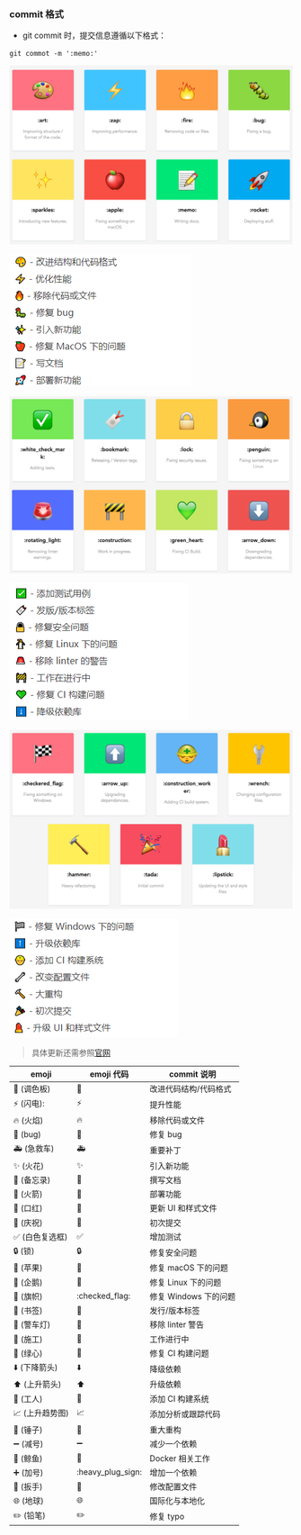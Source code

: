  ### commit 格式
+ git commit 时，提交信息遵循以下格式：

 ```
 git commot -m ':memo:' 
 ```

![](/media/11.png)

![](/media/1.png)

![](/media/22.png)

![](/media/2.png)

![](/media/33.png)

![](/media/3.png)


> 具体更新还需参照[官网](https://gitmoji.carloscuesta.me)


| emoji | emoji 代码 | commit 说明 |
| ----- | -------- | --------- |
|:art: (调色板)	 |  :art:| 改进代码结构/代码格式|
|:zap: (闪电):   |  :zap: |   提升性能|
|:fire: (火焰)   |  :fire:|移除代码或文件|
|:bug: (bug)  |   :bug:|修复 bug|
|:ambulance: (急救车) |:ambulance:| 重要补丁|
|:sparkles: (火花)|	:sparkles:|	引入新功能|
|:memo: (备忘录)	|:memo:|	撰写文档|
|:rocket: (火箭)|	:rocket:|	部署功能|
|:lipstick: (口红)|	:lipstick:	|更新 UI 和样式文件|
|:tada: (庆祝)	|:tada:	|初次提交|
|:white_check_mark: (白色复选框)|	:white_check_mark:	|增加测试|
|:lock: (锁)	|:lock:	|修复安全问题|
|:apple: (苹果)	|:apple:|	修复 macOS 下的问题|
|:penguin: (企鹅)	|:penguin:	|修复 Linux 下的问题|
|:checkered_flag: (旗帜)|	:checked_flag:|	修复 Windows 下的问题|
|:bookmark: (书签)|	:bookmark:|	发行/版本标签|
|:rotating_light: (警车灯)	|:rotating_light:	|移除 linter 警告|
|:construction: (施工)|	:construction:|	工作进行中|
|:green_heart: (绿心)	|:green_heart:|	修复 CI 构建问题|
|:arrow_down: (下降箭头)|	:arrow_down:	|降级依赖|
|:arrow_up: (上升箭头)	|:arrow_up:	|升级依赖|
|:construction_worker: (工人)|	:construction_worker:	|添加 CI 构建系统|
|:chart_with_upwards_trend: (上升趋势图)|	:chart_with_upwards_trend:	|添加分析或跟踪代码|
|:hammer: (锤子)|	:hammer:	|重大重构|
|:heavy_minus_sign: (减号)|	:heavy_minus_sign:	|减少一个依赖|
|:whale: (鲸鱼)	|:whale:	|Docker 相关工作|
|:heavy_plus_sign: (加号)	|:heavy_plug_sign:|	增加一个依赖|
|:wrench: (扳手)	|:wrench:|	修改配置文件|
|:globe_with_meridians: (地球)|	:globe_with_meridians:|	国际化与本地化|
|:pencil2: (铅笔)|	:pencil2:	|修复 typo|